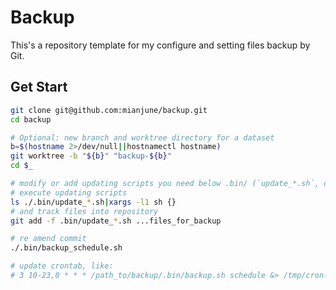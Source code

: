 # Backup
This's a repository template for my configure and setting files backup by Git.


## Get Start
```sh
git clone git@github.com:mianjune/backup.git
cd backup

# Optional: new branch and worktree directory for a dataset
b=$(hostname 2>/dev/null||hostnamectl hostname)
git worktree -b "${b}" "backup-${b}"
cd $_

# modify or add updating scripts you need below .bin/ (`update_*.sh`, disable by rename appending `.old`)
# execute updating scripts
ls ./.bin/update_*.sh|xargs -l1 sh {}
# and track files into repository
git add -f .bin/update_*.sh ...files_for_backup

# re amend commit
./.bin/backup_schedule.sh

# update crontab, like:
# 3 10-23,0 * * * /path_to/backup/.bin/backup.sh schedule &> /tmp/cron-`whoami`-backup-schedule.log &
```

